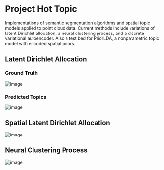 # Project Hot Topic
Implementations of semantic segmentation algorithms and spatial topic models applied to point cloud data. Current methods include variations of latent Dirichlet allocation, a neural clustering process, and a discrete variational autoencoder. Also a test bed for PriorLDA, a nonparametric topic model with encoded spatial priors.

## Latent Dirichlet Allocation
### Ground Truth
![image](https://github.com/user-attachments/assets/a2d45a0b-6b8c-4a2b-a8ec-d651a9c35b66) 

### Predicted Topics
![image](https://github.com/user-attachments/assets/5aff8403-729b-49ed-a9cf-6626ec25ee03)

## Spatial Latent Dirichlet Allocation
![image](https://github.com/user-attachments/assets/39c3d409-d8a4-40f6-8a2a-bfe36360d218)

## Neural Clustering Process
![image](https://github.com/user-attachments/assets/18ebba9d-f0c7-4ad8-bcc6-c3271bfb31c0)
